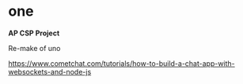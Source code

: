 # one
**AP CSP Project**

Re-make of uno

<https://www.cometchat.com/tutorials/how-to-build-a-chat-app-with-websockets-and-node-js>
